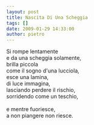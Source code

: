 ```yaml
---
layout: post
title: Nascita Di Una Scheggia
tags: []
date: 2009-01-29 14:33:00
author: pietro
---
```

Si rompe lentamente<br/>e da una scheggia solamente,<br/>brilla piccola<br/>come il sogno d'una lucciola,<br/>esce una lamina,<br/>di luce immagina,<br/>lasciando perdere il rischio,<br/>sorridendo come un teschio,<br/><br/>e mentre fuoriesce,<br/>a non piangere non riesce.

